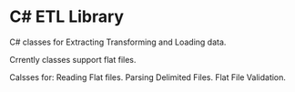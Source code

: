 C# ETL Library
=========================

C# classes for Extracting Transforming and Loading data.

Crrently classes support flat files.

Calsses for:
Reading Flat files.
Parsing Delimited Files.
Flat File Validation.